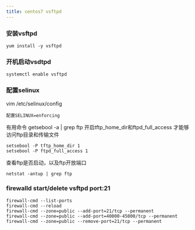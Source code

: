 ```yaml
---
title: centos7 vsftpd
---
```


### 安装vsftpd
```
yum install -y vsftpd

```

### 开机启动vsdtpd
```
systemctl enable vsftpd

```

### 配置selinux
vim /etc/selinux/config
```
配置SELINUX=enforcing

```

有用命令
getsebool -a | grep ftp
开启tftp_home_dir和ftpd_full_access 才能够访问ftp目录和传输文件
```
setsebool -P tftp_home_dir 1
setsebool -P ftpd_full_access 1
```

查看ftp是否启动，以及ftp开放端口
```
netstat -antup | grep ftp
```

### firewalld start/delete vsftpd port:21
```
firewall-cmd --list-ports
firewall-cmd --reload
firewall-cmd --zone=public --add-port=21/tcp --permanent
firewall-cmd --zone=public --add-port=40000-45000/tcp --permanent
firewall-cmd --zone=public --remove-port=21/tcp --permanent
```



